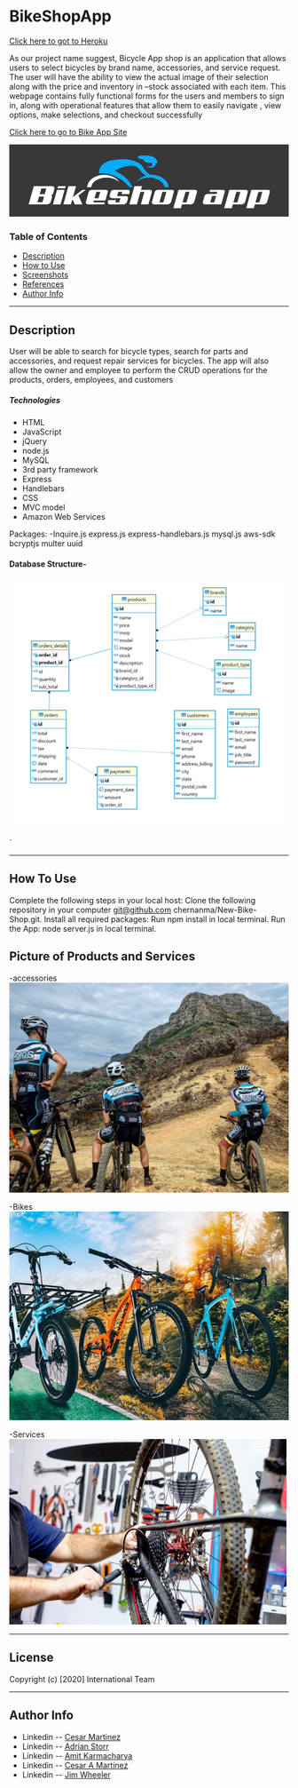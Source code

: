 # BikeShopApp
[Click here to got to Heroku](https://new-bike-shop.herokuapp.com/)

As our project name suggest, Bicycle App shop is  an application that allows users to select bicycles by brand name, accessories, and service request. The user will have the ability to view the actual image of their selection along with the price and inventory in –stock associated  with each item.  This webpage contains fully functional forms for the users and members  to sign in, along with operational features that allow them to easily navigate , view options, make selections, and checkout successfully



[Click here to go to Bike App Site](https://github.com/chernanma/New-Bike-Shop)

![picture](./public/images/bikeshopapp1.jpg)

### Table of Contents
- [Description](#description)
- [How to Use](#how-to-use)
- [Screenshots](#screenshots)
- [References](#references)
- [Author Info](#author-info)
---
## Description
User will be able to search for bicycle types, search for parts and accessories, and request repair services for bicycles. The app will also allow the owner and employee to perform the CRUD operations for the products, orders, employees, and customers 


##### Technologies

- HTML
- JavaScript
- jQuery
- node.js
- MySQL
- 3rd party framework
- Express
- Handlebars
- CSS
- MVC model
- Amazon Web Services

Packages:
-Inquire.js
express.js
express-handlebars.js
mysql.js
aws-sdk
bcryptjs
multer
uuid   


#### Database Structure-
![picture](./public/images/dbstructure.png)

`

---
## How To Use
Complete the following steps in your local host:
	Clone the following repository in your computer 	 git@github.com chernanma/New-Bike-Shop.git.
Install all required packages:
	Run npm install in local terminal.
Run the App:
	node server.js in local terminal.

  

## Picture of Products and Services

-accessories
![picture](./public/images/Clothing.jpeg)

-Bikes
![picture](./public/images/Bikes.jpeg)

-Services
![picture](./public/images/Service.jpeg/)





---
## License
Copyright (c) [2020] International Team


---
## Author Info
- Linkedin -- [Cesar Martinez](https://www.linkedin.com/in/cesar-martinez-3986b3120/)
- Linkedin -- [Adrian Storr](https://www.linkedin.com/in/adrian-storr-98773731)
- Linkedin -- [Amit Karmacharya](https://www.linkedin.com/in/amit-karmacharya-b344731ab/)
- Linkedin -- [Cesar A Martinez](https://www.linkedin.com/in/cesar-augusto-martinez-auquilla-03934a16b)
- Linkedin -- [Jim Wheeler](https://www.linkedin.com/in/james-w-54270740/)



